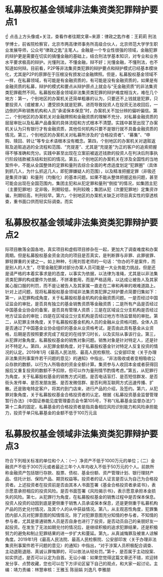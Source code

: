 # 私募股权基金领域非法集资类犯罪辩护要点1

☝ 点击上方头像或+关注，查看作者往期文章~来源：律政之匙作者：王莉莉 刑法学博士，前省院检察官，北京市两高律师事务所高级合伙人，北京师范大学学生职业发展导师，公众号“律政之匙”主笔人。金融是一个专业性很强的领域，金融犯罪的辩护更是需要在切实的搞懂金融的基础上，结合刑法学基本知识，对专业和业务水平要求极高的辩护。光懂刑法，不懂金融，辩不好；光懂金融，不懂刑法，也不知道如何辩。目前看，P2P等非法集资类犯罪的辩护要点和辩护模式已经基本模块化，尤其是P2P的原罪在于压根没有颁发过金融牌照。但是，私募股权基金领域不一样，在私募领域，有可能是有金融资质的，有可能是没有金融资质的，如果是有金融资质的私募，辩护的模式和要点从辩护原点上就会与“无金融资质”的非法集资类犯罪截然不同。私募股权基金领域非法集资类犯罪的辩护难度相当大，难在几个地方：第一，个别地区的办案机关还简单粗暴的认为，只要还不上钱就是犯罪，只要投资人（或被害人）遭受损失就是犯罪。进而导致投资人在投资无法收回后，一边倒的声称销售机构和人员“承诺保本保息”时，办案机关不加分辨的偏听偏信。第二，个别地区的办案机关对金融牌照和金融资质的理解不充分，对私募金融资质的层层审批以及私募产品备案的具体流程和方式根本不清楚。实践中甚至出现了办案机关认为只有银行才有金融资质，其他任何机构只要不是银行就不具备金融资质的情况。第三，个别地区的办案机关对私募所涉及的“合格投资者”、“募集”、“申购、赎回、转让”等专业术语根本没有概念。第四，个别地区的办案机关对退赃返赃及追赃追逃的全流程和范围、“充提差”、尤其是“充提差”为正的客户的追索把握得不够准确和充分。实践中甚至出现在立案前被返还钱款的投资人在判决后刑事执行阶段钱款被冻结和划扣的情况。第五，个别地区的办案机关在涉及全国性的当地案件中，不能从全国整体的定罪和量刑去综合全面的考虑适度划定“犯罪圈”（具体到抓几人，为什么抓这几人，即犯罪嫌疑人的范围），以及精准把握定罪（非吸还是集资诈骗）和量刑（均衡化）的基本问题。如果不能从整体把握这些问题，甚至可能会出现在全国范围内，集团主犯和从犯定罪和量刑“倒挂”的情况，如集团主犯（主要犯罪地）定非吸，刑期较低，判刑较晚；集团从犯（次要犯罪地）定集资诈骗，刑期较高，判刑较早。第六，个别地区的办案机关缺乏对项目真实性的穿透核查，重书面口供而轻实际调查。而实

# 私募股权基金领域非法集资类犯罪辩护要点2

际项目散落全国各地，真实项目和虚假项目掺杂在一起，更加大了调查难度和办案周期。但是私募股权基金资金流向的项目是否真实，是判断罪与非罪、此罪彼罪、罪轻罪重的关键之一。如上种种，引用刘哲老师的一句话：“你办的不是案件，而是别人的人生”，尽管金融犯罪对部分办案人员可能是一大业务能力挑战，但是还是请严格的本着实事求是的态度，以事实为依据，以法律为准绳，尤其是以非法集资类犯罪的构成要件为依据，不拼凑套用，而是严格适用，以达成让被告人及其家属心服口服的判罚，而不是让被告人及其家属一直走在二审和再审的艰难道路上。针对上述问题，现将私募股权基金领域非法集资类犯罪之辩护要点简要归集如下：第一，从犯罪构成角度，关于私募股权基金机构的金融资质问题。一是否经过中国证监会的审批，是否具有独立的基金销售资质等金融资质；二是所有产品是否经过中国基金业协会的备案，是否具有管理人资质；三是在区域设立分支机构是否经过地方证监会的审批；四是在区域设立分支机构是否经过地方市场监督局的审批。第二，从犯罪主体角度，关于私募股权基金机构人员的金融从业资格问题。全体人员是否通过了中国基金业协会组织的基金从业资格考试，是否由此具有基金从业资格，后期是否按照要求完成了规定的在线学习时长，以及实际从事该行业。第三，从犯罪对象角度，私募股权基金的销售对象问题。销售对象是针对特定人，还是针对不特定人。第四，从犯罪金额角度，对于私募股权基金针对特定人反复投资的情况的认定。2019年1月《最高人民法院、最高人民检察院、公安部印发〈关于办理非法集资刑事案件若干问题的意见〉的通知》中指出，“非法吸收或者变相吸收公众存款的数额，以行为人所吸收的资金全额计算。集资参与人收回本金或者获得回报后又重复投资的数额不予扣除，但可以作为量刑情节酌情考虑。”第五，从犯罪行为角度，关于私募股权基金的销售方式问题。是否电话盲打、是否短信群发、是否街头发传单、是否发朋友圈、是否发微信群、是否利用互联网方式迅速传播、扩散。还是致电特定客户，将其约到门店来，进行产品的介绍，及签约。第六，从犯罪对象角度，关于私募股权基金合格投资者的认定。根据《私募投资基金监督管理暂行办法》（中国证券能见度管理委员会令第105号，下称“《私募基金监督办法》”）第十二条的固定，私募基金的合格投资者是指具备相应风险识别能力和风险承担能力，投资于单只私募基金的金额不低于100万元且

# 私募股权基金领域非法集资类犯罪辩护要点3

符合下列相关标准的单位和个人：（一）净资产不低于1000万元的单位；（二）金融资产不低于300万元或者最近三年个人年均收入不低于50万元的个人。前款所称金融资产包括银行存款、股票、债权、基金份额、资产管理计划、银行理财产品、信托计划、保险产品、期货权益等。投资者的证人证言是否认为自己为合格投资者。上述投资者在投资前是否由其本人书面签署《基金合格投资者承诺书》，表示愿意承担相应的投资风险。是否书面签署《风险揭示书》，表示愿意承担本金损失的风险。第七，从犯罪行为角度，在私募股权基金的销售过程中是否保本保息。投资人投资的动因到底是更侧重于销售人员承诺保本保息，还是更侧重于私募机构产品的历史兑付情况，及其个人的从中获益情况。第八，从主观恶性角度，犯罪集团内部人员对犯罪意图的知情情况。除了对犯罪意图充分知情的参与者，不知情的参与者，尤其是普通销售人员是否自身也进行了投资，是否动员自己的亲朋好友一起投资。在发生了无法如期兑付的情况后，是继续积极的追求犯罪结果，还是积极努力的避免和制止犯罪结果的进一步扩大和蔓延。第九，从真诚悔罪及被害人谅解角度。2019年1月《最高人民法院、最高人民检察院、公安部印发〈关于办理非法集资刑事案件若干问题的意见〉的通知》中指出，“对于涉案人员积极配合调查、主动退赃退赔、真诚认罪悔罪的，可以依法从轻处罚。”第十，是否属于主动投案、如实供述，是否可以认定为自首。无讼小编：如果您觉得这篇文章还不错，欢迎转发分享、点赞收藏，您也可以在下方评论区留下自己的观点，和大家一起讨论。主编：靖力责编：林慧审核：王雅玉 陈丽娟 刘逸凡 李雅朋

